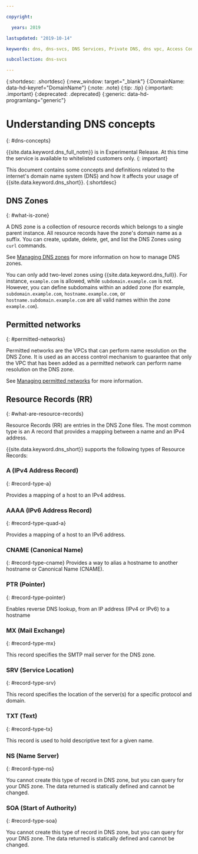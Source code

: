 ```yaml
---

copyright:

  years: 2019

lastupdated: "2019-10-14"

keywords: dns, dns-svcs, DNS Services, Private DNS, dns vpc, Access Control Lists, permitted networks

subcollection: dns-svcs

---
```


{:shortdesc: .shortdesc}
{:new_window: target="_blank"}
{:DomainName: data-hd-keyref="DomainName"}
{:note: .note}
{:tip: .tip}
{:important: .important}
{:deprecated: .deprecated}
{:generic: data-hd-programlang="generic"}



# Understanding DNS concepts
{: #dns-concepts}

{{site.data.keyword.dns_full_notm}} is in Experimental Release. At this time the service is available to whitelisted customers only.
{: important}

This document contains some concepts and definitions related to the internet's domain name system (DNS) and how it affects your usage of {{site.data.keyword.dns_short}}.
{:shortdesc}


## DNS Zones
{: #what-is-zone}

A DNS zone is a collection of resource records which belongs to a single parent instance. All resource records have the zone's domain name as a suffix. You can create, update, delete, get, and list the DNS Zones using `curl` commands.

See [Managing DNS zones](/docs/dns-svcs?topic=dns-svcs-managing-dns-zones) for more information on how to manage DNS zones.

You can only add two-level zones using {{site.data.keyword.dns_full}}. For instance, `example.com` is allowed, while `subdomain.example.com` is not. However, you can define subdomains within an added zone (for example, `subdomain.example.com`, `hostname.example.com`, or `hostname.subdomain.example.com` are all valid names within the zone `example.com`).

## Permitted networks
{: #permitted-networks}

Permitted networks are the VPCs that can perform name resolution on the DNS Zone. It is used as an access control mechanism to guarantee that only the VPC that has been added as a permitted network can perform name resolution on the DNS zone.

See [Managing permitted networks](/docs/dns-svcs?topic=dns-svcs-managing-permitted-networks) for more information.

## Resource Records (RR)
{: #what-are-resource-records}

Resource Records (RR) are entries in the DNS Zone files. The most common type is an A record that provides a mapping between a name and an IPv4 address.

{{site.data.keyword.dns_short}} supports the following types of Resource Records:

### A (IPv4 Address Record)
{: #record-type-a}

Provides a mapping of a host to an IPv4 address.

### AAAA (IPv6 Address Record)
{: #record-type-quad-a}

Provides a mapping of a host to an IPv6 address.

### CNAME (Canonical Name)
{: #record-type-cname}
Provides a way to alias a hostname to another hostname or Canonical Name (CNAME).

### PTR (Pointer)
{: #record-type-pointer}

Enables reverse DNS lookup, from an IP address (IPv4 or IPv6) to a hostname

### MX (Mail Exchange)
{: #record-type-mx}

This record specifies the SMTP mail server for the DNS zone.

### SRV (Service Location)
{: #record-type-srv}

This record specifies the location of the server(s) for a specific protocol and domain.

### TXT (Text)
{: #record-type-tx}

This record is used to hold descriptive text for a given name.

### NS (Name Server)
{: #record-type-ns}

You cannot create this type of record in DNS zone, but you can query for your DNS zone. The data returned is statically defined and cannot be changed.

### SOA (Start of Authority)
{: #record-type-soa}

You cannot create this type of record in DNS zone, but you can query for your DNS zone. The data returned is statically defined and cannot be changed.
